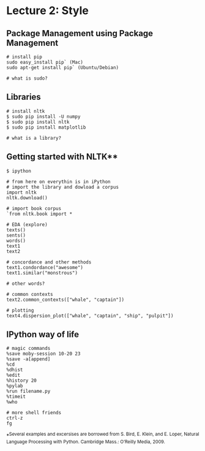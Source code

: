 # Lecture 2: Style

## Package Management using Package Management

```
# install pip
sudo easy_install pip` (Mac)
sudo apt-get install pip` (Ubuntu/Debian)

# what is sudo?
```

## Libraries

```
# install nltk
$ sudo pip install -U numpy
$ sudo pip install nltk
$ sudo pip install matplotlib

# what is a library?
```

## Getting started with NLTK**

```
$ ipython

# from here on everythin is in iPython
# import the library and dowload a corpus
import nltk
nltk.download()

# import book corpus
`from nltk.book import *

# EDA (explore)
texts()
sents()
words()
text1
text2

# concordance and other methods
text1.condordance("awesome")
text1.similar("monstrous")

# other words?

# common contexts
text2.common_contexts(["whale", "captain"])

# plotting
text4.dispersion_plot(["whale", "captain", "ship", "pulpit"])

```
## IPython way of life

```
# magic commands
%save moby-session 10-20 23
%save -a[append]
%cd
%dhist
%edit
%history 20
%pylab
%run filename.py
%timeit
%who

# more shell friends
ctrl-z
fg
```





\*<sup>Several examples and excersises are borrowed from S. Bird, E. Klein, and
E. Loper, Natural Language Processing with Python. Cambridge Mass.: O’Reilly
Media, 2009.

